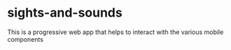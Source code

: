 # sights-and-sounds
This is a progressive web app that helps to interact with the various mobile components
